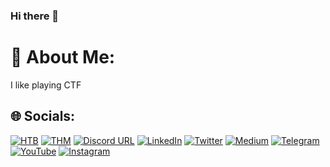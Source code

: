### Hi there 👋




# 💫 About Me:
I like playing CTF


## 🌐 Socials:

<!-- [![Discord](https://img.shields.io/badge/Discord-%237289DA.svg?logo=discord&logoColor=white)](http://discordapp.com/users/759615120820928513)  -->
<!-- [![Instagram](https://img.shields.io/badge/Instagram-%23E4405F.svg?logo=Instagram&logoColor=white)](https://instagram.com/aftab__sama)  -->
<!-- [![LinkedIn](https://img.shields.io/badge/LinkedIn-%230077B5.svg?logo=linkedin&logoColor=white)](https://linkedin.com/in/aftab-sama)  -->
<!-- [![Medium](https://img.shields.io/badge/Medium-12100E?logo=medium&logoColor=white)](https://medium.com/@Aftab700)  -->
<!-- [![Twitter](https://img.shields.io/badge/Twitter-%231DA1F2.svg?logo=Twitter&logoColor=white)](https://twitter.com/AftabSama700)  -->
<!-- [![Whatsapp](https://img.shields.io/badge/-Whatsapp-000000?style=flat&logo=Whatsapp&logoColor=25D366)](https://wa.me/+919876543210) -->
<!-- [![Portfolio](https://img.shields.io/badge/-Mr.SAGE-000000?style=flat&logo=gnu-bash&logoColor=99e836)]() -->

[![HTB](https://img.shields.io/badge/-HackTheBox-000000?style=plastic&logo=hackthebox)](https://app.hackthebox.com/profile/668328) 
[![THM](https://img.shields.io/badge/-TryHackMe-000000?logo=tryhackme&logoColor=red&style=plastic)](https://tryhackme.com/p/Aftabsama) 
[![Discord URL](https://img.shields.io/badge/-Discord-000000?logo=discord&style=plastic)](http://discordapp.com/users/759615120820928513) 
[![LinkedIn](https://img.shields.io/badge/-LinkedIn-000000?logo=linkedin&style=plastic)](https://linkedin.com/in/aftab-sama) 
[![Twitter](https://img.shields.io/badge/-Twitter-000000?style=plastic&logo=Twitter)](https://twitter.com/AftabSama700) 
[![Medium](https://img.shields.io/badge/-Medium-000000?logo=medium&style=plastic)](https://medium.com/@Aftab700) 
[![Telegram](https://img.shields.io/badge/-Telegram-000000?style=plastic&logo=Telegram)](https://t.me/Jack_Sparrow_1337) 
[![YouTube](https://img.shields.io/badge/-YouTube-000000?style=plastic&logo=YouTube&logoColor=FC2503)](https://youtube.com/Aftab700) 
[![Instagram](https://img.shields.io/badge/-Instagram-000000?style=plastic&logo=Instagram)](https://instagram.com/aftab__sama) 





<!--
**Aftab700/Aftab700** is a ✨ _special_ ✨ repository because its `README.md` (this file) appears on your GitHub profile.

Here are some ideas to get you started:

- 🔭 I’m currently working on ...
- 🌱 I’m currently learning ...
- 👯 I’m looking to collaborate on ...
- 🤔 I’m looking for help with ...
- 💬 Ask me about ...
- 📫 How to reach me: ...
- 😄 Pronouns: ...
- ⚡ Fun fact: ...
-->
